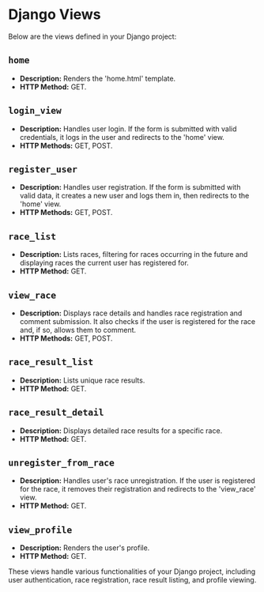 # Django Views

Below are the views defined in your Django project:

## `home`

- **Description:** Renders the 'home.html' template.
- **HTTP Method:** GET.

## `login_view`

- **Description:** Handles user login. If the form is submitted with valid credentials, it logs in the user and redirects to the 'home' view.
- **HTTP Methods:** GET, POST.

## `register_user`

- **Description:** Handles user registration. If the form is submitted with valid data, it creates a new user and logs them in, then redirects to the 'home' view.
- **HTTP Methods:** GET, POST.

## `race_list`

- **Description:** Lists races, filtering for races occurring in the future and displaying races the current user has registered for.
- **HTTP Method:** GET.

## `view_race`

- **Description:** Displays race details and handles race registration and comment submission. It also checks if the user is registered for the race and, if so, allows them to comment.
- **HTTP Methods:** GET, POST.

## `race_result_list`

- **Description:** Lists unique race results.
- **HTTP Method:** GET.

## `race_result_detail`

- **Description:** Displays detailed race results for a specific race.
- **HTTP Method:** GET.

## `unregister_from_race`

- **Description:** Handles user's race unregistration. If the user is registered for the race, it removes their registration and redirects to the 'view_race' view.
- **HTTP Method:** GET.

## `view_profile`

- **Description:** Renders the user's profile.
- **HTTP Method:** GET.

These views handle various functionalities of your Django project, including user authentication, race registration, race result listing, and profile viewing.
